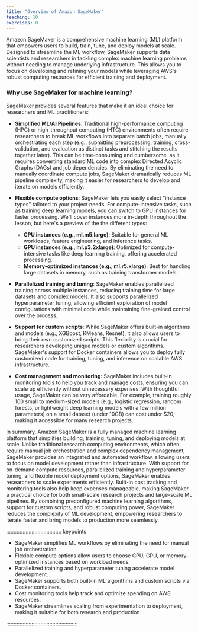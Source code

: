 ```yaml
---
title: "Overview of Amazon SageMaker"
teaching: 10
exercises: 0
---
```


Amazon SageMaker is a comprehensive machine learning (ML) platform that empowers users to build, train, tune, and deploy models at scale. Designed to streamline the ML workflow, SageMaker supports data scientists and researchers in tackling complex machine learning problems without needing to manage underlying infrastructure. This allows you to focus on developing and refining your models while leveraging AWS's robust computing resources for efficient training and deployment.

### Why use SageMaker for machine learning?

SageMaker provides several features that make it an ideal choice for researchers and ML practitioners:

- **Simplified ML/AI Pipelines**: Traditional high-performance computing (HPC) or high-throughput computing (HTC) environments often require researchers to break ML workflows into separate batch jobs, manually orchestrating each step (e.g., submitting preprocessing, training, cross-validation, and evaluation as distinct tasks and stitching the results together later). This can be time-consuming and cumbersome, as it requires converting standard ML code into complex Directed Acyclic Graphs (DAGs) and job dependencies. By eliminating the need to manually coordinate compute jobs, SageMaker dramatically reduces ML pipeline complexity, making it easier for researchers to develop and iterate on models efficiently.

- **Flexible compute options**: SageMaker lets you easily select "instance types" tailored to your project needs. For compute-intensive tasks, such as training deep learning models, you can switch to GPU instances for faster processing. We'll cover instances more in-depth throughout the lesson, but here's a preview of the the different types:

    - **CPU instances (e.g., ml.m5.large)**: Suitable for general ML workloads, feature engineering, and inference tasks.
    - **GPU instances (e.g., ml.p3.2xlarge)**: Optimized for compute-intensive tasks like deep learning training, offering accelerated processing.
    - **Memory-optimized instances (e.g., ml.r5.xlarge)**: Best for handling large datasets in memory, such as training transformer models.
      

- **Parallelized training and tuning**: SageMaker enables parallelized training across multiple instances, reducing training time for large datasets and complex models. It also supports parallelized hyperparameter tuning, allowing efficient exploration of model configurations with minimal code while maintaining fine-grained control over the process.

- **Support for custom scripts**: While SageMaker offers built-in algorithms and models (e.g., XGBoost, KMeans, Resnet), it also allows users to bring their own customized scripts. This flexibility is crucial for researchers developing unique models or custom algorithms. SageMaker's support for Docker containers allows you to deploy fully customized code for training, tuning, and inference on scalable AWS infrastructure.

- **Cost management and monitoring**: SageMaker includes built-in monitoring tools to help you track and manage costs, ensuring you can scale up efficiently without unnecessary expenses. With thoughtful usage, SageMaker can be very affordable. For example, training roughly 100 small to medium-sized models (e.g., logistic regression, random forests, or lightweight deep learning models with a few million parameters) on a small dataset (under 10GB) can cost under $20, making it accessible for many research projects.

In summary, Amazon SageMaker is a fully managed machine learning platform that simplifies building, training, tuning, and deploying models at scale. Unlike traditional research computing environments, which often require manual job orchestration and complex dependency management, SageMaker provides an integrated and automated workflow, allowing users to focus on model development rather than infrastructure. With support for on-demand compute resources, parallelized training and hyperparameter tuning, and flexible model deployment options, SageMaker enables researchers to scale experiments efficiently. Built-in cost tracking and monitoring tools also help keep expenses manageable, making SageMaker a practical choice for both small-scale research projects and large-scale ML pipelines. By combining preconfigured machine learning algorithms, support for custom scripts, and robust computing power, SageMaker reduces the complexity of ML development, empowering researchers to iterate faster and bring models to production more seamlessly.

::::::::::::::::::::::::::::::::::::: keypoints

- SageMaker simplifies ML workflows by eliminating the need for manual job orchestration.
- Flexible compute options allow users to choose CPU, GPU, or memory-optimized instances based on workload needs.
- Parallelized training and hyperparameter tuning accelerate model development.
- SageMaker supports both built-in ML algorithms and custom scripts via Docker containers.
- Cost monitoring tools help track and optimize spending on AWS resources.
- SageMaker streamlines scaling from experimentation to deployment, making it suitable for both research and production.

:::::::::::::::::::::::::::::::::::::::::::::::: 
